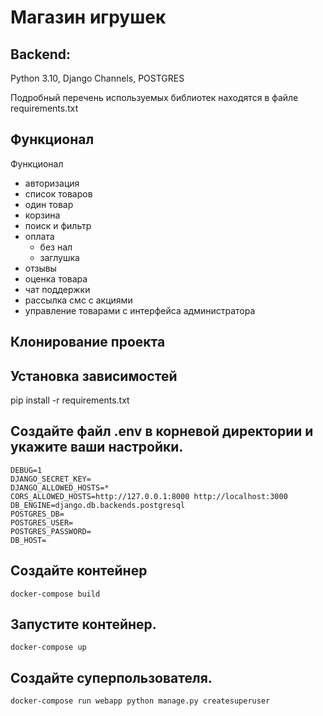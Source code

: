 # Магазин игрушек

## Backend:
Python 3.10, Django Channels, POSTGRES

Подробный перечень используемых библиотек находятся в файле requirements.txt

## Функционал
 Функционал

  - авторизация
  - список товаров
  - один товар
  - корзина
  - поиск и фильтр
  - оплата
      - без нал
      - заглушка
  - отзывы
  - оценка товара
  - чат поддержки
  - рассылка смс с акциями
  - управление товарами с интерфейса администратора

## Клонирование проекта

## Установка зависимостей
pip install -r requirements.txt

## Создайте файл .env в корневой директории и укажите ваши настройки.
    DEBUG=1
    DJANGO_SECRET_KEY=
    DJANGO_ALLOWED_HOSTS=*
    CORS_ALLOWED_HOSTS=http://127.0.0.1:8000 http://localhost:3000
    DB_ENGINE=django.db.backends.postgresql
    POSTGRES_DB=
    POSTGRES_USER=
    POSTGRES_PASSWORD=
    DB_HOST=


## Создайте контейнер
    docker-compose build

## Запустите контейнер.
    docker-compose up

## Создайте суперпользователя.
    docker-compose run webapp python manage.py createsuperuser

